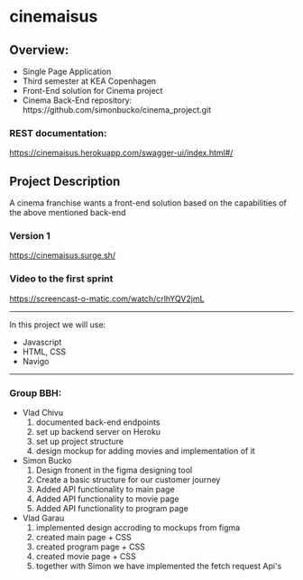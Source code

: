 # cinemaisus

## Overview:

<ul>
 <li> Single Page Application </li>
 <li> Third semester at KEA Copenhagen</li> 
 <li> Front-End solution for Cinema project</li> 
 <li> Cinema Back-End repository: https://github.com/simonbucko/cinema_project.git</li> 
</ul>

### REST documentation:

https://cinemaisus.herokuapp.com/swagger-ui/index.html#/

## Project Description

A cinema franchise wants a front-end solution based on the capabilities of the above mentioned back-end </li>

### Version 1

https://cinemaisus.surge.sh/

### Video to the first sprint

https://screencast-o-matic.com/watch/crlhYQV2jmL

<hr>

In this project we will use:

<ul>
  <li>Javascript</li>
  <li>HTML, CSS</li>
  <li>Navigo</li>
 </ul>
 
<hr>

### Group BBH:

<ul>
 <li> Vlad Chivu
   <ol>
    <li> documented back-end endpoints</li>
    <li> set up backend server on Heroku</li>
    <li> set up project structure</li>
    <li> design mockup for adding movies and implementation of it</li>
   </ol>
 </li>
 <li> Simon Bucko
  <ol>
    <li>Design fronent in the figma designing tool</li>
    <li>Create a basic structure for our customer journey</li>
    <li>Added API functionality to main page</li>
    <li>Added API functionality to movie page</li>
    <li>Added API functionality to program page</li>
   </ol>
 </li>
 <li> Vlad Garau
  <ol>
    <li>implemented design accroding to mockups from figma</li>
    <li>created main page + CSS</li>
    <li>created program page + CSS</li>
    <li>created movie page + CSS</li>
    <li>together with Simon we have implemented the fetch request Api's</li>
   </ol>
 </li>
</ul>
